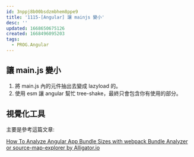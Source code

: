 ```yaml
---
id: 3nppj8b00bsdzmbhem8ppe9
title: '1115-[Angular] 讓 mainjs 變小'
desc: ''
updated: 1668650675126
created: 1668496095203
tags:
  - PROG.Angular
---
```


## 讓 main.js 變小

1. 將 main.js 內的元件抽出去變成 lazyload 的。
2. 使用 esm 讓 angular 幫忙 tree-shake，最終只會包含你有使用的部分。

## 視覺化工具

主要是參考這篇文章:

[How To Analyze Angular App Bundle Sizes with webpack Bundle Analyzer or source-map-explorer by Alligator.io](https://www.digitalocean.com/community/tutorials/angular-bundle-size)